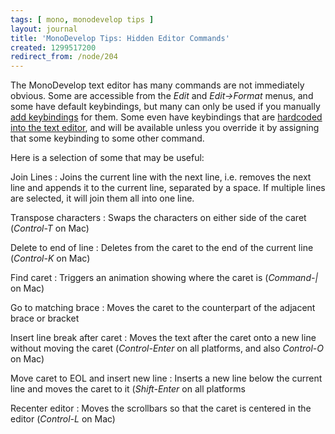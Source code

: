 ```yaml
---
tags: [ mono, monodevelop tips ]
layout: journal
title: 'MonoDevelop Tips: Hidden Editor Commands'
created: 1299517200
redirect_from: /node/204
---
```

The MonoDevelop text editor has many commands are not immediately obvious. Some
are accessible from the _Edit_ and _Edit->Format_ menus, and some have default
keybindings, but many can only be used if you manually [add
keybindings](/journal/2011/02/06/key_bindings) for them. Some even have
keybindings that are [hardcoded into the text
editor](https://github.com/mono/monodevelop/blob/master/main/src/core/Mono.Texteditor/Mono.TextEditor/SimpleEditMode.cs),
and will be available unless you override it by assigning that some keybinding
to some other command.

Here is a selection of some that may be useful:

Join Lines
: Joins the current line with the next line, i.e. removes the next line and
  appends it to the current line, separated by a space. If multiple lines are
  selected, it will join them all into one line.

Transpose characters
: Swaps the characters on either side of the caret (*Control-T* on Mac)

Delete to end of line
: Deletes from the caret to the end of the current line (*Control-K* on Mac)

Find caret
: Triggers an animation showing where the caret is (*Command-|* on Mac)

Go to matching brace
: Moves the caret to the counterpart of the adjacent brace or bracket

Insert line break after caret
: Moves the text after the caret onto a new line without moving the caret
  (*Control-Enter* on all platforms, and also *Control-O* on Mac)

Move caret to EOL and insert new line
: Inserts a new line below the current line and moves the caret to it
  (*Shift-Enter* on all platforms

Recenter editor
: Moves the scrollbars so that the caret is centered in the editor
  (*Control-L* on Mac)
